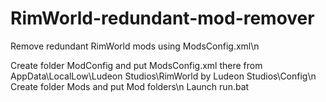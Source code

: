 # RimWorld-redundant-mod-remover
Remove redundant RimWorld mods using ModsConfig.xml\n

Create folder ModConfig and put ModsConfig.xml there from AppData\LocalLow\Ludeon Studios\RimWorld by Ludeon Studios\Config\n
Create folder Mods and put Mod folders\n
Launch run.bat
